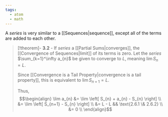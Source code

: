 ```yaml
---
tags:
  - atom
  - math
---
```

A *series* is very similar to a [[Sequences|sequence]], except all of the terms are added to each other.

> [!theorem]- **3.2** - If *series* a [[Partial Sums|converges]], the [[Convergence of Sequences|limit]] of its terms is zero.
> Let the *series* $\sum_{k=1}^\infty a_{n}$ be given to converge to $L$, meaning $\lim S_{n} = L$.
> 
> Since [[Convergence is a Tail Property|convergence is a tail property]], this is equivalent to $\lim S_{n+1} = L.$
> 
> Thus,
> $$\begin{align}
> 	\lim a_{n} &= \lim \left[ S_{n} + a_{n} - S_{n} \right] \\
> 	&= \lim \left[ S_{n+1} - S_{n} \right] \\
> 	&= L - L && \text{2.6.1 \& 2.6.2} \\
> 	&= 0 \\
> \end{align}$$